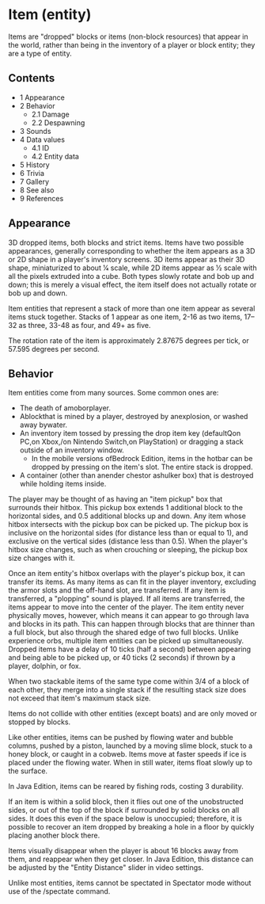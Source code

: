 # Item (entity)
Items are "dropped" blocks or items (non-block resources) that appear in the world, rather than being in the inventory of a player or block entity; they are a type of entity.

## Contents
- 1 Appearance
- 2 Behavior
	- 2.1 Damage
	- 2.2 Despawning
- 3 Sounds
- 4 Data values
	- 4.1 ID
	- 4.2 Entity data
- 5 History
- 6 Trivia
- 7 Gallery
- 8 See also
- 9 References

## Appearance
3D dropped items, both blocks and strict items.
Items have two possible appearances, generally corresponding to whether the item appears as a 3D or 2D shape in a player's inventory screens. 3D items appear as their 3D shape, miniaturized to about 1⁄4 scale, while 2D items appear as 1⁄2 scale with all the pixels extruded into a cube. Both types slowly rotate and bob up and down; this is merely a visual effect, the item itself does not actually rotate or bob up and down.

Item entities that represent a stack of more than one item appear as several items stuck together. Stacks of 1 appear as one item, 2-16 as two items, 17–32 as three, 33-48 as four, and 49+ as five.

The rotation rate of the item is approximately 2.87675 degrees per tick, or 57.595 degrees per second.

## Behavior
Item entities come from many sources. Some common ones are:

- The death of amoborplayer.
- Ablockthat is mined by a player, destroyed by anexplosion, or washed away bywater.
- An inventory item tossed by pressing the drop item key (defaultQon PC,on Xbox,/on Nintendo Switch,on PlayStation) or dragging a stack outside of an inventory window.
	- In the mobile versions ofBedrock Edition, items in the hotbar can be dropped by pressing on the item's slot. The entire stack is dropped.
- A container (other than anender chestor ashulker box) that is destroyed while holding items inside.

The player may be thought of as having an "item pickup" box that surrounds their hitbox. This pickup box extends 1 additional block to the horizontal sides, and 0.5 additional blocks up and down. Any item whose hitbox intersects with the pickup box can be picked up. The pickup box is inclusive on the horizontal sides (for distance less than or equal to 1), and exclusive on the vertical sides (distance less than 0.5). When the player's hitbox size changes, such as when crouching or sleeping, the pickup box size changes with it.

Once an item entity's hitbox overlaps with the player's pickup box, it can transfer its items. As many items as can fit in the player inventory, excluding the armor slots and the off-hand slot, are transferred. If any item is transferred, a "plopping" sound is played. If all items are transferred, the items appear to move into the center of the player. The item entity never physically moves, however, which means it can appear to go through lava and blocks in its path. This can happen through blocks that are thinner than a full block, but also through the shared edge of two full blocks. Unlike experience orbs, multiple item entities can be picked up simultaneously. Dropped items have a delay of 10 ticks (half a second) between appearing and being able to be picked up, or 40 ticks (2 seconds) if thrown by a player, dolphin, or fox.

When two stackable items of the same type come within 3/4 of a block of each other, they merge into a single stack if the resulting stack size does not exceed that item's maximum stack size.

Items do not collide with other entities (except boats) and are only moved or stopped by blocks.

Like other entities, items can be pushed by flowing water and bubble columns, pushed by a piston, launched by a moving slime block, stuck to a honey block, or caught in a cobweb. Items move at faster speeds if ice is placed under the flowing water. When in still water, items float slowly up to the surface.

In Java Edition, items can be reared by fishing rods, costing 3 durability.

If an item is within a solid block, then it flies out one of the unobstructed sides, or out of the top of the block if surrounded by solid blocks on all sides. It does this even if the space below is unoccupied; therefore, it is possible to recover an item dropped by breaking a hole in a floor by quickly placing another block there.

Items visually disappear when the player is about 16 blocks away from them, and reappear when they get closer. In Java Edition, this distance can be adjusted by the "Entity Distance" slider in video settings.

Unlike most entities, items cannot be spectated in Spectator mode without use of the /spectate command.

